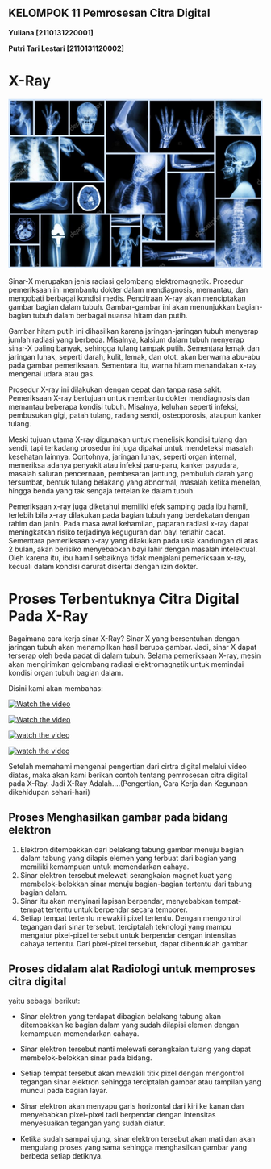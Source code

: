 ## KELOMPOK 11 Pemrosesan Citra Digital

**Yuliana [2110131220001]**

**Putri Tari Lestari [2110131120002]**

# X-Ray

![tata](X-ray.jpg)

Sinar-X merupakan jenis radiasi gelombang elektromagnetik. Prosedur pemeriksaan ini membantu dokter dalam  mendiagnosis, memantau, dan mengobati berbagai kondisi medis. Pencitraan X-ray akan menciptakan gambar bagian dalam tubuh. Gambar-gambar ini akan menunjukkan bagian-bagian tubuh dalam berbagai nuansa hitam dan putih. 

Gambar hitam putih ini dihasilkan karena jaringan-jaringan tubuh menyerap jumlah radiasi yang berbeda. Misalnya, kalsium dalam tubuh menyerap sinar-X paling banyak, sehingga tulang tampak putih. Sementara lemak dan jaringan lunak, seperti darah, kulit, lemak, dan otot, akan berwarna abu-abu pada gambar pemeriksaan. Sementara itu, warna hitam menandakan x-ray mengenai udara atau gas.

Prosedur X-ray ini dilakukan dengan cepat dan tanpa rasa sakit. Pemeriksaan X-ray bertujuan untuk membantu dokter mendiagnosis dan memantau beberapa kondisi tubuh. Misalnya, keluhan seperti infeksi, pembusukan gigi, patah tulang, radang sendi, osteoporosis, ataupun kanker tulang.

Meski tujuan utama X-ray digunakan untuk menelisik kondisi tulang dan sendi, tapi terkadang prosedur ini juga dipakai untuk mendeteksi masalah kesehatan lainnya. Contohnya, jaringan lunak, seperti organ internal, memeriksa adanya penyakit atau infeksi paru-paru, kanker payudara, masalah saluran pencernaan, pembesaran jantung, pembuluh darah yang tersumbat, bentuk tulang belakang yang abnormal, masalah ketika menelan, hingga benda yang tak sengaja tertelan ke dalam tubuh.

Pemeriksaan x-ray juga diketahui memiliki efek samping pada ibu hamil, terlebih bila x-ray dilakukan pada bagian tubuh yang berdekatan dengan rahim dan janin. Pada masa awal kehamilan, paparan radiasi x-ray dapat meningkatkan risiko terjadinya keguguran dan bayi terlahir cacat. Sementara pemeriksaan x-ray yang dilakukan pada usia kandungan di atas 2 bulan, akan berisiko menyebabkan bayi lahir dengan masalah intelektual. Oleh karena itu, ibu hamil sebaiknya tidak menjalani pemeriksaan x-ray, kecuali dalam kondisi darurat disertai dengan izin dokter.

# Proses Terbentuknya Citra Digital Pada X-Ray

Bagaimana cara kerja sinar X-Ray? Sinar X yang bersentuhan dengan jaringan tubuh akan menampilkan hasil berupa gambar. Jadi, sinar X dapat terserap oleh beda padat di dalam tubuh. Selama pemeriksaan X-ray, mesin akan mengirimkan gelombang radiasi elektromagnetik untuk memindai kondisi organ tubuh bagian dalam. 

Disini kami akan membahas: 

[![Watch the video](https://i.imgur.com/vKb2F1B.png)](https://youtu.be/ZSByvNp5hKU)

[![Watch the video](https://i.imgur.com/vKb2F1B.png)](https://youtu.be/blmQs3qhnxs)

[![watch the video](https://i.imgur.com/vKb2F1B.png)](https://youtu.be/pJWBmX1KaKw)

[![watch the video](https://i.imgur.com/vKb2F1B.png)](https://youtu.be/xGWLp9W1_3A)

Setelah memahami mengenai pengertian dari cirtra digital melalui video diatas, maka akan kami berikan contoh tentang pemrosesan citra digital pada X-Ray.
Jadi X-Ray Adalah....(Pengertian, Cara Kerja dan Kegunaan dikehidupan sehari-hari)

## Proses Menghasilkan gambar pada bidang elektron 
  1. Elektron ditembakkan dari belakang tabung gambar menuju bagian dalam tabung yang dilapis elemen yang terbuat dari bagian yang memiliki kemampuan untuk memendarkan cahaya.
  2. Sinar elektron tersebut melewati serangkaian magnet kuat yang membelok-belokkan sinar menuju bagian-bagian tertentu dari tabung bagian dalam.
  3. Sinar itu akan menyinari lapisan berpendar, menyebabkan tempat-tempat tertentu untuk berpendar secara temporer.
  4. Setiap tempat tertentu mewakili pixel tertentu. Dengan mengontrol tegangan dari sinar tersebut, terciptalah teknologi yang mampu mengatur pixel-pixel tersebut untuk berpendar dengan intensitas cahaya tertentu. Dari pixel-pixel tersebut, dapat dibentuklah gambar.


## Proses didalam alat Radiologi untuk memproses citra digital
yaitu sebagai berikut:

- Sinar elektron yang terdapat dibagian belakang tabung akan ditembakkan ke bagian dalam yang sudah dilapisi elemen dengan kemampuan memendarkan cahaya.

- Sinar elektron tersebut nanti melewati serangkaian tulang yang dapat membelok-belokkan sinar pada bidang.

- Setiap tempat tersebut akan mewakili titik pixel dengan mengontrol tegangan sinar elektron sehingga terciptalah gambar atau tampilan yang muncul pada bagian layar.

- Sinar elektron akan menyapu garis horizontal dari kiri ke kanan dan menyebabkan pixel-pixel tadi berpendar dengan intensitas menyesuaikan tegangan yang sudah diatur.

- Ketika sudah sampai ujung, sinar elektron tersebut akan mati dan akan mengulang proses yang sama sehingga menghasilkan gambar yang berbeda setiap detiknya. 
